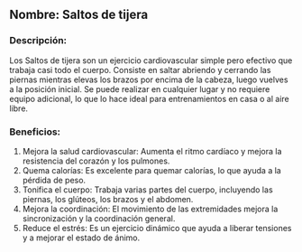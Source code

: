 ## Nombre: Saltos de tijera
### Descripción:
Los Saltos de tijera son un ejercicio cardiovascular simple pero efectivo que trabaja casi todo el cuerpo. Consiste en saltar abriendo y cerrando las piernas mientras elevas los brazos por encima de la cabeza, luego vuelves a la posición inicial. Se puede realizar en cualquier lugar y no requiere equipo adicional, lo que lo hace ideal para entrenamientos en casa o al aire libre.
### Beneficios:
1. Mejora la salud cardiovascular: Aumenta el ritmo cardíaco y mejora la resistencia del corazón y los pulmones.
2. Quema calorías: Es excelente para quemar calorías, lo que ayuda a la pérdida de peso.
3. Tonifica el cuerpo: Trabaja varias partes del cuerpo, incluyendo las piernas, los glúteos, los brazos y el abdomen.
4. Mejora la coordinación: El movimiento de las extremidades mejora la sincronización y la coordinación general.
5. Reduce el estrés: Es un ejercicio dinámico que ayuda a liberar tensiones y a mejorar el estado de ánimo.
